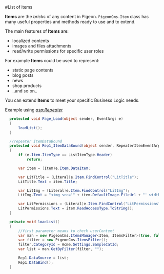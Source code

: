#List of items

**Items** are the *bricks* of any content in Pigeon.
`PigeonCms.Item` class has many useful properties and methods ready to use and to extend.

The main features of **Items** are:
* localized contents
* images and files attachments
* read/write permissions for specific user roles

For example **Items** could be used to represent:
* static page contents
* blog posts
* news
* shop products
* ..and so on..

You can extend **Items** to meet your specific Business Logic needs.

Example using *<asp:Repeater>*
```C#
  protected void Page_Load(object sender, EventArgs e)
  {
      loadList();
  }

  //repeater ItemDataBound
  protected void Rep1_ItemDataBound(object sender, RepeaterItemEventArgs e)
  {
      if (e.Item.ItemType == ListItemType.Header)
          return;

      var item = (Item)e.Item.DataItem;

      var LitTitle = (Literal)e.Item.FindControl("LitTitle");
      LitTitle.Text = item.Title;

      var LitImg = (Literal)e.Item.FindControl("LitImg");
      LitImg.Text = "<img src='" + item.DefaultImage.FileUrl + "' width='50' />";

      var LitPermissions = (Literal)e.Item.FindControl("LitPermissions");
      LitPermissions.Text = item.ReadAccessType.ToString();
  }

  private void loadList()
  {
      //first parameter means to check userContext
      var man = new PigeonCms.ItemsManager<Item, ItemsFilter>(true, false);
      var filter = new PigeonCms.ItemsFilter();
      filter.CategoryId = Acme.Settings.SampleCatId;
      var list = man.GetByFilter(filter, "");

      Rep1.DataSource = list;
      Rep1.DataBind();
  }
```
